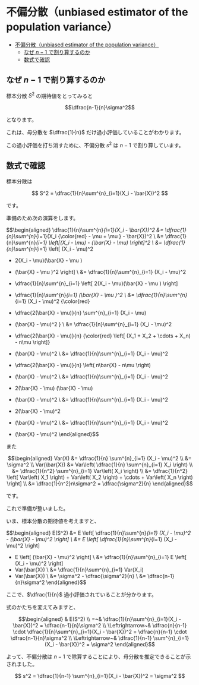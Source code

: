 # 不偏分散（unbiased estimator of the population variance）

- [不偏分散（unbiased estimator of the population variance）](#不偏分散unbiased-estimator-of-the-population-variance)
  - [なぜ $n-1$ で割り算するのか](#なぜ-n-1-で割り算するのか)
  - [数式で確認](#数式で確認)

## なぜ $n-1$ で割り算するのか

標本分散 $S^2$ の期待値をとってみると

$$\dfrac{n-1}{n}\sigma^2$$

となります。

これは、母分散を $\dfrac{1}{n}$ だけ過小評価していることがわかります。

この過小評価を打ち消すために、不偏分散 $s^2$ は $n-1$ で割り算しています。

## 数式で確認

標本分散は

$$
S^2 = \dfrac{1}{n}\sum^{n}_{i=1}(X_i - \bar{X})^2
$$

です。

準備のため次の演算をします。

$$\begin{aligned}
\dfrac{1}{n}\sum^{n}_{i=1}(X_i - \bar{X})^2
&= \dfrac{1}{n}\sum^{n}_{i=1}(X_i {\color{red} - \mu + \mu } - \bar{X})^2
\\
&= \dfrac{1}{n}\sum^{n}_{i=1} \left[(X_i - \mu) - (\bar{X} - \mu) \right]^2
\\
&= \dfrac{1}{n}\sum^{n}_{i=1} \left[ (X_i - \mu)^2
- 2(X_i - \mu)(\bar{X} - \mu )
+ (\bar{X} - \mu )^2 \right]
\\
&= \dfrac{1}{n}\sum^{n}_{i=1} (X_i - \mu)^2
- \dfrac{1}{n}\sum^{n}_{i=1} \left[ 2(X_i - \mu)(\bar{X} - \mu ) \right]
+ \dfrac{1}{n}\sum^{n}_{i=1} (\bar{X} - \mu )^2
\\
&= \dfrac{1}{n}\sum^{n}_{i=1} (X_i - \mu)^2
{\color{red}
- \dfrac{2(\bar{X} - \mu)}{n} \sum^{n}_{i=1} (X_i - \mu)
+ (\bar{X} - \mu)^2
}
\\
&= \dfrac{1}{n}\sum^{n}_{i=1} (X_i - \mu)^2
- \dfrac{2(\bar{X} - \mu)}{n} {\color{red} \left[ (X_1 + X_2 + \cdots + X_n) - n\mu \right]}
+ (\bar{X} - \mu)^2
\\
&= \dfrac{1}{n}\sum^{n}_{i=1} (X_i - \mu)^2
- \dfrac{2(\bar{X} - \mu)}{n} \left( n\bar{X} - n\mu \right)
+ (\bar{X} - \mu)^2
\\
&= \dfrac{1}{n}\sum^{n}_{i=1} (X_i - \mu)^2
- 2(\bar{X} - \mu) (\bar{X} - \mu)
+ (\bar{X} - \mu)^2
\\
&= \dfrac{1}{n}\sum^{n}_{i=1} (X_i - \mu)^2
- 2(\bar{X} - \mu)^2
+ (\bar{X} - \mu)^2
\\
&= \dfrac{1}{n}\sum^{n}_{i=1} (X_i - \mu)^2
- (\bar{X} - \mu)^2
\end{aligned}$$

また

$$\begin{aligned}
Var(X) &= \dfrac{1}{n} \sum^{n}_{i=1} (X_i - \mu)^2
\\
&= \sigma^2
\\
Var(\bar{X}) &= Var\left( \dfrac{1}{n} \sum^{n}_{i=1} X_i \right)
\\
&= \dfrac{1}{n^2} \sum^{n}_{i=1} Var\left( X_i \right)
\\
&= \dfrac{1}{n^2} \left[ Var\left( X_1 \right) + Var\left( X_2 \right) + \cdots + Var\left( X_n \right) \right]
\\
&= \dfrac{1}{n^2}n\sigma^2 = \dfrac{\sigma^2}{n}
\end{aligned}$$

です。

これで準備が整いました。

いま、標本分散の期待値を考えますと、

$$\begin{aligned}
E(S^2) &= E \left[ \dfrac{1}{n}\sum^{n}_{i=1} (X_i - \mu)^2 - (\bar{X} - \mu)^2 \right]
\\
&= E \left[ \dfrac{1}{n}\sum^{n}_{i=1} (X_i - \mu)^2 \right]
- E \left[ (\bar{X} - \mu)^2 \right]
\\
&= \dfrac{1}{n}\sum^{n}_{i=1} E \left[ (X_i - \mu)^2 \right]
- Var(\bar{X})
\\
&= \dfrac{1}{n}\sum^{n}_{i=1} Var(X_i)
- Var(\bar{X})
\\
&= \sigma^2 - \dfrac{\sigma^2}{n}
\\
&= \dfrac{n-1}{n}\sigma^2
\end{aligned}$$

ここで、$\dfrac{1}{n}$ 過小評価されていることが分かります。

式のかたちを変えてみますと、

$$\begin{aligned}
& E(S^2)
\\
=~& \dfrac{1}{n}\sum^{n}_{i=1}(X_i - \bar{X})^2
= \dfrac{n-1}{n}\sigma^2
\\
\Leftrightarrow~& \dfrac{n}{n-1} \cdot \dfrac{1}{n}\sum^{n}_{i=1}(X_i - \bar{X})^2
= \dfrac{n}{n-1} \cdot \dfrac{n-1}{n}\sigma^2
\\
\Leftrightarrow~& \dfrac{1}{n-1} \sum^{n}_{i=1}(X_i - \bar{X})^2
= \sigma^2
\end{aligned}$$

よって、不偏分散は $n-1$ で除算することにより、母分散を推定できることが示されました。

$$
s^2 = \dfrac{1}{n-1} \sum^{n}_{i=1}(X_i - \bar{X})^2
= \sigma^2
$$



